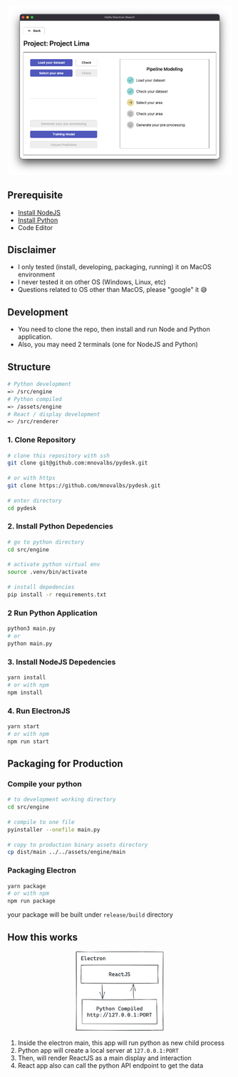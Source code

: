 <p align="center">
  <img src="screenshots/screenshot.png" />
</p>

## Prerequisite
- [Install NodeJS](https://nodejs.org/en/download/package-manager)
- [Install Python](https://www.python.org/)
- Code Editor

## Disclaimer
- I only tested (install, developing, packaging, running) it on MacOS environment
- I never tested it on other OS (Windows, Linux, etc)
- Questions related to OS other than MacOS, please "google" it :sweat_smile:

## Development
- You need to clone the repo, then install and run Node and Python application.
- Also, you may need 2 terminals (one for NodeJS and Python)

## Structure
```sh
# Python development
=> /src/engine
# Python compiled
=> /assets/engine
# React / display development
=> /src/renderer
```

### 1. Clone Repository
```bash
# clone this repository with ssh
git clone git@github.com:mnovalbs/pydesk.git

# or with https
git clone https://github.com/mnovalbs/pydesk.git

# enter directory
cd pydesk
```

### 2. Install Python Depedencies
```bash
# go to python directory
cd src/engine

# activate python virtual env
source .venv/bin/activate

# install depedencies
pip install -r requirements.txt
```

### 2 Run Python Application
```bash
python3 main.py
# or 
python main.py
```

### 3. Install NodeJS Depedencies
```bash
yarn install
# or with npm
npm install
```

### 4. Run ElectronJS
```bash
yarn start
# or with npm
npm run start
```

## Packaging for Production

### Compile your python
```bash
# to development working directory
cd src/engine

# compile to one file
pyinstaller --onefile main.py

# copy to production binary assets directory
cp dist/main ../../assets/engine/main
```

### Packaging Electron

```bash
yarn package
# or with npm
npm run package
```

your package will be built under `release/build` directory

## How this works
<p align="center">
  <img src="screenshots/how-this-works.png" width="200" />
</p>

1. Inside the electron main, this app will run python as new child process
2. Python app will create a local server at `127.0.0.1:PORT`
3. Then, will render ReactJS as a main display and interaction
4. React app also can call the python API endpoint to get the data